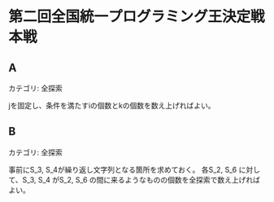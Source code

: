 # 第二回全国統一プログラミング王決定戦本戦

## A
カテゴリ: 全探索

jを固定し、条件を満たすiの個数とkの個数を数え上げればよい。

## B
カテゴリ: 全探索

事前にS_3, S_4が繰り返し文字列となる箇所を求めておく。
各S_2, S_6 に対して、S_3, S_4 がS_2, S_6 の間に来るようなものの個数を全探索で数え上げればよい。
